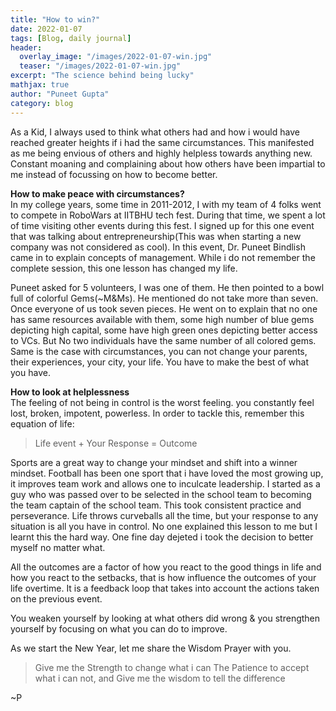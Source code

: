```yaml
---
title: "How to win?"
date: 2022-01-07
tags: [Blog, daily journal]
header:
  overlay_image: "/images/2022-01-07-win.jpg"
  teaser: "/images/2022-01-07-win.jpg"
excerpt: "The science behind being lucky"
mathjax: true
author: "Puneet Gupta"
category: blog
---
```



As a Kid, I always used to think what others had and how i would have reached greater heights if i had the same circumstances. This manifested as me being envious of others and highly helpless towards anything new.
Constant moaning and complaining about how others have been impartial to me instead of focussing on how to become better.


**How to make peace with circumstances?** <br />
In my college years, some time in 2011-2012, I with my team of 4 folks went to compete in RoboWars at IITBHU tech fest. During that time, we spent a lot of time visiting other events during this fest. I signed up for this one event that was talking about entrepreneurship(This was when starting a new company was not considered as cool). In this event, Dr. Puneet Bindlish came in to explain concepts of management. While i do not remember the complete session, this one lesson has changed my life.

Puneet asked for 5 volunteers, I was one of them. He then pointed to a bowl full of colorful Gems(~M&Ms). He mentioned do not take more than seven.
Once everyone of us took seven pieces. He went on to explain that no one has same resources available with them, some high number of blue gems depicting high capital, some have high green ones depicting better access to VCs. But No two individuals have the same number of all colored gems. Same is the case with circumstances, you can not change your parents, their experiences, your city, your life. You have to make the best of what you have.

**How to look at helplessness** <br />
The feeling of not being in control is the worst feeling. you constantly feel lost, broken, impotent, powerless. In order to tackle this, remember this equation of life:
> Life event + Your Response = Outcome

Sports are a great way to change your mindset and shift into a winner mindset. Football has been one sport that i have loved the most growing up, it improves team work and allows one to inculcate leadership. I started as a guy who was passed over to be selected in the school team to becoming the team captain of the school team.  This took consistent practice and perseverance. Life throws curveballs all the time, but your response to any situation is all you have in control. No one explained this lesson to me but I learnt this the hard way. One fine day dejeted i took the decision to better myself no matter what.

All the outcomes are a factor of how you react to the good things in life and how you react to the setbacks, that is how influence the outcomes of your life overtime. It is a feedback loop that takes into account the actions taken on the previous event.

You weaken yourself by looking at what others did wrong & you strengthen yourself by focusing on what you can do to improve.

As we start the New Year, let me share the Wisdom Prayer with you.
> Give me the Strength to change what i can
> The Patience to accept what i can not,
> and Give me the wisdom to tell the difference

~P

<!-- https://www.youtube.com/watch?v=GrwNen90mMY&ab_channel=ConorNeill -->
